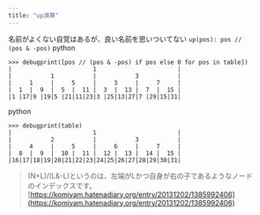```yaml
---
title: "up演算"
---
```


名前がよくない自覚はあるが、良い名前を思いついてない
`up(pos): pos // (pos & -pos)`
python

```
>>> debugprint([pos // (pos & -pos) if pos else 0 for pos in table])
|                       1                       |
|           1           |           3           |
|     1     |     5     |     3     |     7     |
|  1  |  9  |  5  |  11 |  3  |  13 |  7  |  15 |
|1 |17|9 |19|5 |21|11|23|3 |25|13|27|7 |29|15|31|
```


python

```
>>> debugprint(table)
|                       1                       |
|           2           |           3           |
|     4     |     5     |     6     |     7     |
|  8  |  9  |  10 |  11 |  12 |  13 |  14 |  15 |
|16|17|18|19|20|21|22|23|24|25|26|27|28|29|30|31|
```


> (N+L)/(L&-L)というのは、左端がLかつ自身が右の子であるようなノードのインデックスです。
[https://komiyam.hatenadiary.org/entry/20131202/1385992406](https://komiyam.hatenadiary.org/entry/20131202/1385992406)
